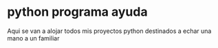 # python programa ayuda
Aqui se van a alojar todos mis proyectos python destinados a echar una mano a un familiar
